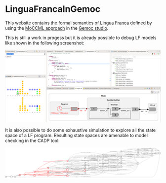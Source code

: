 # LinguaFrancaInGemoc

This website contains the formal semantics of [Lingua Franca](https://github.com/icyphy/lingua-franca/)
 defined by using the [MoCCML approach](http://timesquare.inria.fr/moccml/) in the [Gemoc studio](http://eclipse.org/gemoc).

This is still a work in progess but it is already possible to debug LF models like shown in the following screenshot:

![LFdebugging](/screenshots/scatterGatherDebug.png)

It is also possible to do some exhaustive simulation to explore all the state space of a LF program. Resulting state spaces are amenable to model checking in the CADP tool:

![LFstateSpace](/screenshots/scatterGatherStateSpace.png)
